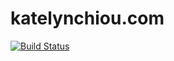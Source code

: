 # katelynchiou.com

[![Build Status](https://travis-ci.org/wunc/katelynchiou.com.svg?branch=master)](https://travis-ci.org/wunc/katelynchiou.com)
